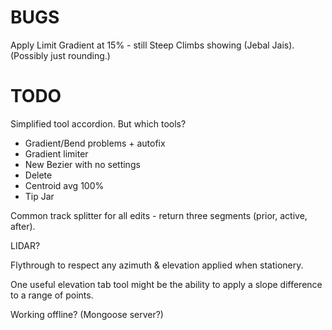 

# BUGS

Apply Limit Gradient at 15% - still Steep Climbs showing (Jebal Jais).
(Possibly just rounding.)

# TODO

Simplified tool accordion. But which tools?
* Gradient/Bend problems + autofix
* Gradient limiter
* New Bezier with no settings
* Delete
* Centroid avg 100%
* Tip Jar

Common track splitter for all edits - return three segments (prior, active, after).

LIDAR?

Flythrough to respect any azimuth & elevation applied when stationery.

One useful elevation tab tool might be the ability to apply a slope difference to a range of points.

Working offline? (Mongoose server?)

